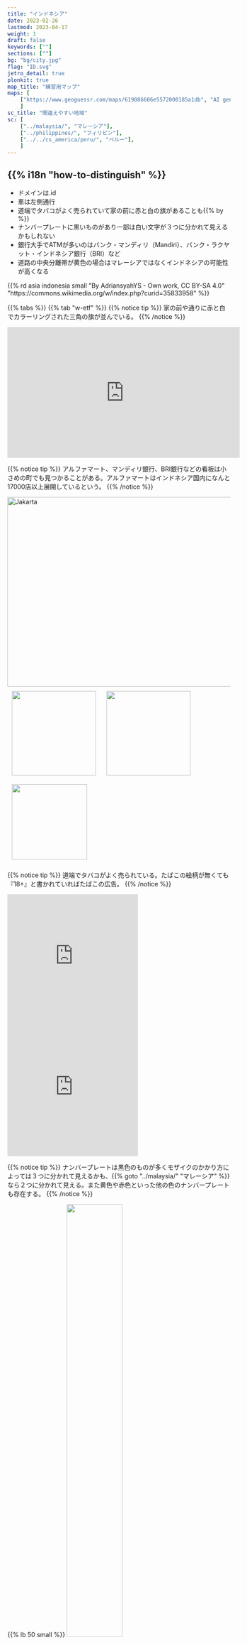 ```yaml
---
title: "インドネシア"
date: 2023-02-26
lastmod: 2023-04-17
weight: 1
draft: false
keywords: [""]
sections: [""]
bg: "bg/city.jpg"
flag: "ID.svg"
jetro_detail: true
plonkit: true
map_title: "練習用マップ"
maps: [
    ["https://www.geoguessr.com/maps/619086606e5572000185a1db", "AI gen - Indonesia"],
    ]
sc_title: "間違えやすい地域"
sc: [
    ["../malaysia/", "マレーシア"],
    ["../philippines/", "フィリピン"],
    ["../../cs_america/peru/", "ペルー"],
    ]
---
```


<div class="main-desciption country-description">
    <h2 class="section-title">{{% i18n "how-to-distinguish" %}}</h2>
    <ul class="rule-list">
        <li>ドメインは<span class="quiz">.id</span></li>
        <li>車は<span class="quiz">左側</span>通行</li>
        <li>道端で<span class="quiz">タバコ</span>がよく売られていて家の前に<span class="quiz">赤と白の旗</span>があることも{{% by %}}</li>
        <li>ナンバープレートに<span class="quiz">黒い</span>ものがあり一部は白い文字が３つに分かれて見えるかもしれない</li>
        <li>銀行大手でATMが多いのは<span class="quiz">バンク・マンディリ（Mandiri）、バンク・ラクヤット・インドネシア銀行（BRI）</span>など</li>
        <li class="no-evidence">道路の中央分離帯が<span class="quiz">黄色</span>の場合はマレーシアではなくインドネシアの可能性が高くなる</li>
    </ul>
    {{% rd asia indonesia small "By AdriansyahYS - Own work, CC BY-SA 4.0" "https://commons.wikimedia.org/w/index.php?curid=35833958" %}}
</div>

{{% tabs  %}}
{{% tab "w-etf" %}}
{{% notice tip %}}
家の前や通りに<span class="quiz">赤と白でカラーリングされた三角の</span>旗が並んでいる。
{{% /notice %}}
<div class="googlemap-if">
<iframe src="https://www.google.com/maps/embed?pb=!4v1679418842058!6m8!1m7!1sDkOms0nwM3VLcLulen7Q9A!2m2!1d-7.138642207851226!2d112.0839182746857!3f73.27854046841789!4f0.17932380137330028!5f3.3209763096529796" width="525" height="295" style="border:0;" allowfullscreen="" loading="lazy" referrerpolicy="no-referrer-when-downgrade"></iframe>
</div>

{{% notice tip %}}
<span class="quiz">アルファマート、マンディリ銀行、BRI銀行</span>などの看板は小さめの町でも見つかることがある。<span class="quiz">アルファマート</span>はインドネシア国内になんと17000店以上展開しているという。
{{% /notice %}}
<div class="googlemap-if">
<a data-flickr-embed="true" href="https://www.flickr.com/photos/axelrd/15593224980/in/photolist-pKVmwy-7Ptsxa-9KrguY-9v2Mji-WPmK2h-D56bnv-CvkuVx-232HHeL-ZNCKC3-2nAznaW-2gN6gqr" title="Jakarta"><img src="https://live.staticflickr.com/7485/15593224980_d2b9dcb2f7_z.jpg" width="640" height="427" alt="Jakarta"/></a><script async src="//embedr.flickr.com/assets/client-code.js" charset="utf-8"></script>
</div>

<div class="googlemap-if unclickable">
<img src="./c/1280px-Alfamart_logo.svg.png" width="190px" style="margin:10px">
<img src="./c/Bank_Mandiri_logo_2016.svg" width="190px" style="margin:10px">
<img src="./c/BRI_2020.svg" width="170px" style="margin:10px">
</div>


{{% notice tip %}}
道端で<span class="quiz">タバコ</span>がよく売られている。<span class="quiz">たばこ</span>の絵柄が無くても『18+』と書かれていれば<span class="quiz">たばこ</span>の広告。
{{% /notice %}}
<div class="googlemap-if">
<iframe src="https://www.google.com/maps/embed?pb=!4v1681123521434!6m8!1m7!1swbWijWsNKQOs7wVYQszpxw!2m2!1d-6.580673973100997!2d106.0645476758596!3f175.45875597700655!4f-0.27278946161943907!5f3.325193203789971" width="295" height="295" style="border:0;" allowfullscreen="" loading="lazy" referrerpolicy="no-referrer-when-downgrade"></iframe>
<iframe src="https://www.google.com/maps/embed?pb=!4v1681123649144!6m8!1m7!1sIfcsuEIlVqEMwkPPYJg9Pw!2m2!1d0.585178825786272!2d101.3853830961266!3f172.409679315489!4f4.21978728436487!5f3.325193203789971" width="295" height="295" style="border:0;" allowfullscreen="" loading="lazy" referrerpolicy="no-referrer-when-downgrade"></iframe>
</div>

{{% notice tip %}}
ナンバープレートは<span class="quiz">黒</span>色のものが多くモザイクのかかり方によっては３つに分かれて見えるかも、{{% goto "../malaysia/" "マレーシア" %}}なら２つに分かれて見える。また黄色や赤色といった他の色のナンバープレートも存在する。
{{% /notice %}}

{{% lb 50 small %}}
<img src="2023-04-15-09-20-42.png" class="resolution-small" width="50%" />

By RasyaAbhirama13 - Own work, <a href="https://creativecommons.org/licenses/by-sa/3.0/deed.ja">CC BY-SA 3.0</a>, <a href="https://commons.wikimedia.org/w/index.php?curid=123241255">Wikimedia Commons</a>
{{% /lb %}}

{{% /tab %}}
{{% tab "w-bollard" %}}
{{% notice note %}}
種類が多いので『{{% bollard "asia" "インドネシア" "インドネシアのボラード" %}}』に移動しました
{{% /notice %}}

{{% /tab %}}
{{% tab "w-commercial" %}}
{{% notice tip %}}
ニッポン・インドサリ・コーピンド（Nippon Indosari Corpindo Tbk）はインドネシアのパンメーカー{{% ref "https://www.sariroti.com/id" "オフィシャルサイト" %}}。
{{% /notice %}}
<div class="googlemap-if">
<iframe src="https://www.google.com/maps/embed?pb=!4v1681123756392!6m8!1m7!1s7AEFymYv9-0CFDFOHiegYg!2m2!1d-2.919696522806549!2d104.6328255317319!3f327.70222816854846!4f-4.876997037796414!5f3.0855249455824687" width="295" height="295" style="border:0;" allowfullscreen="" loading="lazy" referrerpolicy="no-referrer-when-downgrade"></iframe>
</div>

{{% /tab %}}
{{% tab "🎵" %}}
<div class="googlemap-if">
<iframe style="border-radius:12px" src="https://open.spotify.com/embed/track/4eO4TCo8cI4ABfzTTtsaye?utm_source=generator&theme=0" width="100%" height="152" frameBorder="0" allowfullscreen="" allow="autoplay; clipboard-write; encrypted-media; fullscreen; picture-in-picture" loading="lazy"></iframe>
</div>
{{% /tab %}}
{{% /tabs %}}

<div class="main-desciption area-description">
    <h2 class="section-title">{{% i18n "narrow-down-the-area" %}}</h2>
    <ul class="rule-list">
        <li class="no-evidence">地域ごとに建物が違う{{% by "https://youtu.be/6xmUB66kxcA?t=255" "youtube" "10 More Maps You NEED To Know for Geoguessr by zi8gzag" %}}</li>
        <li>{{% goto "https://www.plonkit.net/indonesia" "plonkitのインドネシアのページ" %}}が詳しいのでこれを見る</li>
    </ul>
</div>

{{% tabs %}}
{{% tab "西スマトラ" %}}
{{% notice tip %}}パダン周辺の伝統的なデザインの家
{{% /notice %}}

<div class="googlemap-if">

<a data-flickr-embed="true" href="https://www.flickr.com/photos/tjetjep/6471046661/in/photolist-aRPNJ2-334udn-aRyVGV-gvmWmK-gvm1SG-o2p9pt-gvkJ4m-CuimsE-gvn2Mz-gvmrAF-B188E-o2G8Ni-gvmRV2-gvmVQh-aTeQVv-dfp5Er-6wgbb1-bWd2zL-6f9j32-B1kkC-gvmQEM-6yNJYj-6JKj7j-6iHRfD-254mhRm-Ymqg8k-Ykx93F-ddVd1k-r8H8qV-xTSqeS-rpJBG5-B2vYB-B2w2C-boRffP-B2zpk-rs2qXn-B2vhb-B2w9S-wzoKF-tENHEH-8oMg2L-8oJ5Pi-62k6UD-GRxGtj-8oJ63t-bmYcqB-2nU5qSK-2ovRfLe-3CrJwu-zWoQSL" title="Minangkabau traditional house"><img src="https://live.staticflickr.com/7026/6471046661_3a8150c85c_c.jpg" width="800" height="531" alt="Minangkabau traditional house"/></a><script async src="//embedr.flickr.com/assets/client-code.js" charset="utf-8"></script>
</div>
{{% /tab %}}
{{% tab "北スマトラ" %}}

{{% notice tip %}}
屋根の上が︶のようになっている
{{% /notice %}}

<div class="googlemap-if">
<iframe src="https://www.google.com/maps/embed?pb=!4v1682938730523!6m8!1m7!1sQd2wepuKWn-I4-eMX7-cyg!2m2!1d2.33148254006605!2d99.09119100972214!3f101.99213106690989!4f9.086701111479059!5f1.5669698120421591" width="295" height="295" style="border:0;" allowfullscreen="" loading="lazy" referrerpolicy="no-referrer-when-downgrade"></iframe>
</div>
{{% /tab %}}
{{% tab "バリ島" %}}
{{% notice tip %}}
{{% /notice %}}

<div class="googlemap-if">
<iframe src="https://www.google.com/maps/embed?pb=!4v1682939247795!6m8!1m7!1s7DpyPTNh5Dro9QxQG6qcoA!2m2!1d-8.605628700896254!2d115.2385447357305!3f325.0256058635984!4f22.07131117405868!5f3.325193203789971" width="295" height="295" style="border:0;" allowfullscreen="" loading="lazy" referrerpolicy="no-referrer-when-downgrade"></iframe>
<iframe src="https://www.google.com/maps/embed?pb=!4v1682939288898!6m8!1m7!1sc4sZuH8lESb2j9S-5bc0bQ!2m2!1d-8.436997295884588!2d115.60079460991!3f168.5694954711181!4f22.319543357215508!5f3.325193203789971" width="295" height="295" style="border:0;" allowfullscreen="" loading="lazy" referrerpolicy="no-referrer-when-downgrade"></iframe>
</div>
{{% /tab %}}
{{% tab "南スラウェシ" %}}
{{% notice tip %}}
{{% /notice %}}

<div class="googlemap-if">
<iframe src="https://www.google.com/maps/embed?pb=!4v1683548263543!6m8!1m7!1sxFmhhcGFOCSgqWTF7jUwjg!2m2!1d-5.067845559846503!2d119.5146085088659!3f232.43175755263172!4f9.15217011915395!5f3.325193203789971" width="295" height="295" style="border:0;" allowfullscreen="" loading="lazy" referrerpolicy="no-referrer-when-downgrade"></iframe>
<iframe src="https://www.google.com/maps/embed?pb=!4v1683548328370!6m8!1m7!1st81tpun3GGHYbd9D_HOimw!2m2!1d-5.116586927731915!2d120.2633975944878!3f0.471829259376808!4f32.39688387127845!5f3.325193203789971" width="295" height="295" style="border:0;" allowfullscreen="" loading="lazy" referrerpolicy="no-referrer-when-downgrade"></iframe>
</div>
{{% /tab %}}
{{% /tabs %}}


<div class="main-desciption area-description">
    <ul class="rule-list">
        <li>農作物の分布が地域ごとに異なる
            <ul>
                <li>コメ：確率的にはジャワ島（50％超）だが全域に見られる</li>
                <li>コーン：田んぼとコーン畑が同時にあるならジャワ島に行っていいと思う</li>
                <li>アブラヤシ：南側・スラウェシ島にはプランテーションが無い</li>
                <li>データ提供元：<a href="https://ipad.fas.usda.gov/countrysummary/default.aspx?id=ID">U.S. Indonesia Production Country Summary(U.S. Department of Agriculture)</a></li>
            </ul>
        </li>
    </ul>
</div>

{{% tabs %}}
{{% tab "コメ" %}}
<div class="googlemap-if unclickable">
<img src="2023-06-29-00-47-26.png" width="90%"/>
</div>

{{% notice tip %}}
確率的にはジャワ島（50％超）だが全域に見られる。
{{% /notice %}}

{{% /tab %}}
{{% tab "コーン" %}}
<div class="googlemap-if unclickable">
<img src="2023-06-29-00-49-42.png" width="90%"/>
</div>

{{% notice tip %}}
田んぼとコーン畑が同時にあるならジャワ島に行っていいと思う。
{{% /notice %}}

<div class="googlemap-if">
<iframe src="https://www.google.com/maps/embed?pb=!4v1687967345178!6m8!1m7!1sslYJglqC9bYjTlFKjuqV0A!2m2!1d-7.573964609193962!2d112.3082058903186!3f86.78796272542473!4f-8.161422261641235!5f1.7448217700337718" width="500" height="350" style="border:0;" allowfullscreen="" loading="lazy" referrerpolicy="no-referrer-when-downgrade"></iframe>
</div>

{{% /tab %}}
{{% tab "アブラヤシ" %}}
<div class="googlemap-if unclickable">
<img src="2023-06-29-00-50-42.png" width="90%"/>
</div>

{{% notice tip %}}
南側・スラウェシ島にはプランテーションが無い。プランテーションと合わせてジャウィ文字があったならばリアウ州に行ってみる？
{{% /notice %}}

{{% /tab %}}
{{% /tabs %}}

